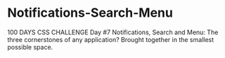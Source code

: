 # Notifications-Search-Menu
 100 DAYS CSS CHALLENGE Day #7 Notifications, Search and Menu: The three cornerstones of any application? Brought together in the smallest possible space.
